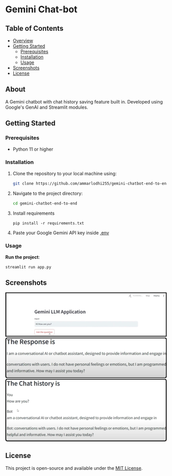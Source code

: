 # Gemini Chat-bot

## Table of Contents
- [Overview](#overview)
- [Getting Started](#getting-started)
  - [Prerequisites](#prerequisites)
  - [Installation](#installation)
  - [Usage](#usage)
- [Screenshots](#screenshots)
- [License](#license)


## About

A Gemini chatbot with chat history saving feature built in. Developed using Google's GenAI and Streamlit modules.

## Getting Started

### Prerequisites
- Python 11 or higher

### Installation

1. Clone the repository to your local machine using:
   ```bash
   git clone https://github.com/ammarlodhi255/gemini-chatbot-end-to-end.git
   ```
   
2. Navigate to the project directory:
   ```bash
   cd gemini-chatbot-end-to-end
   ```
3. Install requirements

    ```
    pip install -r requirements.txt
    ```
4. Paste your Google Gemini API key inside [.env](.env)

### Usage

**Run the project**: 
```
streamlit run app.py
```

## Screenshots
![Home Interface](/imgs/1.png)
![Chat Response](/imgs/2.png)
![Chat History](/imgs/3.png)

## License

This project is open-source and available under the [MIT License](LICENSE).
